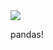<img src="https://tenor.com/view/sleeping-42pandas-born-in-breeding-program-this-year-baby-pandas-cute-sleepy-gif-20684743">

pandas!
